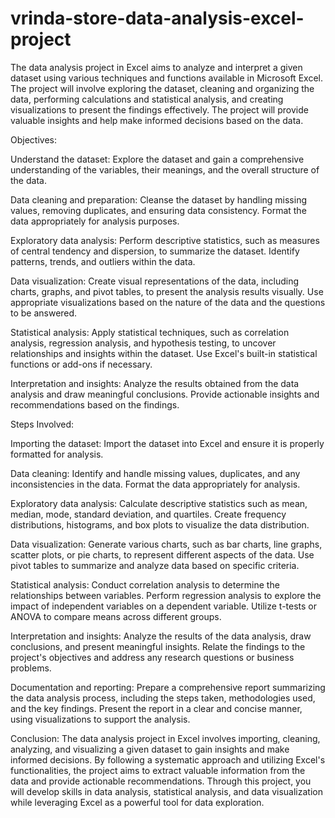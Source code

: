 # vrinda-store-data-analysis-excel-project
The data analysis project in Excel aims to analyze and interpret a given dataset using various techniques and functions available in Microsoft Excel. The project will involve exploring the dataset, cleaning and organizing the data, performing calculations and statistical analysis, and creating visualizations to present the findings effectively. The project will provide valuable insights and help make informed decisions based on the data.

Objectives:

Understand the dataset: Explore the dataset and gain a comprehensive understanding of the variables, their meanings, and the overall structure of the data.

Data cleaning and preparation: Cleanse the dataset by handling missing values, removing duplicates, and ensuring data consistency. Format the data appropriately for analysis purposes.

Exploratory data analysis: Perform descriptive statistics, such as measures of central tendency and dispersion, to summarize the dataset. Identify patterns, trends, and outliers within the data.

Data visualization: Create visual representations of the data, including charts, graphs, and pivot tables, to present the analysis results visually. Use appropriate visualizations based on the nature of the data and the questions to be answered.

Statistical analysis: Apply statistical techniques, such as correlation analysis, regression analysis, and hypothesis testing, to uncover relationships and insights within the dataset. Use Excel's built-in statistical functions or add-ons if necessary.

Interpretation and insights: Analyze the results obtained from the data analysis and draw meaningful conclusions. Provide actionable insights and recommendations based on the findings.

Steps Involved:

Importing the dataset: Import the dataset into Excel and ensure it is properly formatted for analysis.

Data cleaning: Identify and handle missing values, duplicates, and any inconsistencies in the data. Format the data appropriately for analysis.

Exploratory data analysis: Calculate descriptive statistics such as mean, median, mode, standard deviation, and quartiles. Create frequency distributions, histograms, and box plots to visualize the data distribution.

Data visualization: Generate various charts, such as bar charts, line graphs, scatter plots, or pie charts, to represent different aspects of the data. Use pivot tables to summarize and analyze data based on specific criteria.

Statistical analysis: Conduct correlation analysis to determine the relationships between variables. Perform regression analysis to explore the impact of independent variables on a dependent variable. Utilize t-tests or ANOVA to compare means across different groups.

Interpretation and insights: Analyze the results of the data analysis, draw conclusions, and present meaningful insights. Relate the findings to the project's objectives and address any research questions or business problems.

Documentation and reporting: Prepare a comprehensive report summarizing the data analysis process, including the steps taken, methodologies used, and the key findings. Present the report in a clear and concise manner, using visualizations to support the analysis.

Conclusion:
The data analysis project in Excel involves importing, cleaning, analyzing, and visualizing a given dataset to gain insights and make informed decisions. By following a systematic approach and utilizing Excel's functionalities, the project aims to extract valuable information from the data and provide actionable recommendations. Through this project, you will develop skills in data analysis, statistical analysis, and data visualization while leveraging Excel as a powerful tool for data exploration.
